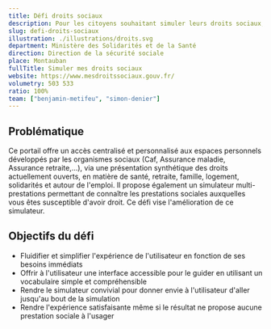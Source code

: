 ```yaml
---
title: Défi droits sociaux
description: Pour les citoyens souhaitant simuler leurs droits sociaux, faciliter leur parcours afin que non pas 50% mais tous les usagers parviennent à effectuer cette démarche
slug: defi-droits-sociaux
illustration: ./illustrations/droits.svg
department: Ministère des Solidarités et de la Santé
direction: Direction de la sécurité sociale
place: Montauban
fullTitle: Simuler mes droits sociaux
website: https://www.mesdroitssociaux.gouv.fr/
volumetry: 503 533
ratio: 100%
team: ["benjamin-metifeu", "simon-denier"]
---
```



<h2 class="problem">Problématique</h2>

Ce portail offre un accès centralisé et personnalisé aux espaces personnels développés par les organismes sociaux (Caf, Assurance maladie, Assurance retraite,...), via une présentation synthétique des droits actuellement ouverts, en matière de santé, retraite, famille, logement, solidarités et autour de l'emploi. Il propose également un simulateur multi-prestations permettant de connaître les prestations sociales auxquelles vous êtes susceptible d'avoir droit. Ce défi vise l'amélioration de ce simulateur.


<h2 class="goal">Objectifs du défi</h2>

- Fluidifier et simplifier l'expérience de l'utilisateur en fonction de ses besoins immédiats
- Offrir à l'utilisateur une interface accessible pour le guider en utilisant un vocabulaire simple et compréhensible
- Rendre le simulateur convivial pour donner envie à l'utilisateur d'aller jusqu'au bout de la simulation
- Rendre l'expérience satisfaisante même si le résultat ne propose aucune prestation sociale à l'usager


<!-- ## À propos de la démarche
Cette démarche permet aux particuliers de simuler facilement les prestations sociales auxquelles ils ont droit.
- **Réalisable en ligne :** Oui
- **Public concerné :** Particuliers
- **Volumétrie annuelle :** 503 533
- **Lien :** https://www.mesdroitssociaux.gouv.fr/ -->

<!-- ## Postes à pourvoir
### Une ingénieure ou un ingénieur UX
- Expertise en conception d'interfaces responsives, création de prototypes et designs pixel-perfect
- Expertise en HTML, CSS, JavaScript et plus spécifiquement Angular
- Sens avéré de la conception web et une attention particulière aux principes fondamentaux de l'expérience utilisateur, y compris de l'accessibilité
- Esthétique visuelle forte, propre et élégante
- Forte capacité à résoudre les problèmes
- Capacité à communiquer efficacement
- Curiosité, rigueur et sens de l'humour


### Une développeuse ou un développeur full stack
- Expertise en HTML, CSS, JavaScript et plus spécifiquement Angular
- Expertise en langages back-end (lister les différents langages dans votre candidature)
- Expertise en devops
- Forte capacité à résoudre les problèmes
- Capacité à communiquer efficacement
- Curiosité, rigueur et sens de l'humour -->
